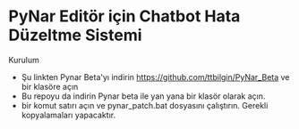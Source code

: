 # PyNar Editör için Chatbot Hata Düzeltme Sistemi

Kurulum
* Şu linkten Pynar Beta'yı indirin https://github.com/ttbilgin/PyNar_Beta ve bir klasöre açın
* Bu repoyu da indirin Pynar beta ile yan yana bir klasör olarak açın.
* bir komut satırı açın ve pynar_patch.bat dosyasını çalıştırın. Gerekli kopyalamaları yapacaktır.
